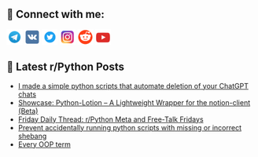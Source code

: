 ## 🔎 Connect with me:
[<img src="https://github.com/bullbesh/bullbesh/blob/main/images/Telegram.png" width="32" height="32" />](https://t.me/bullbesh)
[<img src="https://github.com/bullbesh/bullbesh/blob/main/images/VK.png" width="32" height="32" />](https://vk.com/bullbesh)
[<img src="https://github.com/bullbesh/bullbesh/blob/main/images/Twitter.png" width="32" height="32" />](https://twitter.com/bullbesh1)
[<img src="https://github.com/bullbesh/bullbesh/blob/main/images/Instagram.png" width="32" height="32" />](https://www.instagram.com/bullbesh)
[<img src="https://github.com/bullbesh/bullbesh/blob/main/images/Reddit.png" width="32" height="32" />](https://www.reddit.com/user/bullbesh)
[<img src="https://github.com/bullbesh/bullbesh/blob/main/images/YouTube.png" width="32" height="32" />](https://www.youtube.com/channel/UCtfjRs6uzgq5mfm8S06WTcg)

## 📕 Latest r/Python Posts
<!-- BLOG-POST-LIST:START -->
- [I made a simple python scripts that automate deletion of your ChatGPT chats](https://www.reddit.com/r/Python/comments/1i35k7g/i_made_a_simple_python_scripts_that_automate/)
- [Showcase: Python-Lotion – A Lightweight Wrapper for the notion-client &lpar;Beta&rpar;](https://www.reddit.com/r/Python/comments/1i35f2u/showcase_pythonlotion_a_lightweight_wrapper_for/)
- [Friday Daily Thread: r/Python Meta and Free-Talk Fridays](https://www.reddit.com/r/Python/comments/1i338dp/friday_daily_thread_rpython_meta_and_freetalk/)
- [Prevent accidentally running python scripts with missing or incorrect shebang](https://www.reddit.com/r/Python/comments/1i328xc/prevent_accidentally_running_python_scripts_with/)
- [Every OOP term](https://www.reddit.com/r/Python/comments/1i30cxv/every_oop_term/)
<!-- BLOG-POST-LIST:END -->
